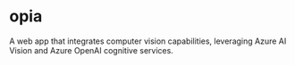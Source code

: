 # opia
A web app that integrates computer vision capabilities, leveraging Azure AI Vision and Azure OpenAI cognitive services.
